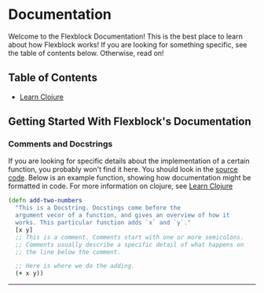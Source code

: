 # Documentation

Welcome to the Flexblock Documentation! This is the best place to
learn about how Flexblock works! If you are looking for something
specific, see the table of contents below. Otherwise, read on!

## Table of Contents

- [Learn Clojure](clojure.md)

## Getting Started With Flexblock's Documentation

### Comments and Docstrings

If you are looking for specific details about the implementation of a
certain function, you probably won't find it here. You should look in
the [source code](/src). Below is an example function, showing how
documentation might be formatted in code. For more information on
clojure, see [Learn Clojure](clojure.md)

``` clojure
(defn add-two-numbers
  "This is a Docstring. Docstings come before the
  argument vecor of a function, and gives an overview of how it
  works. This particular function adds `x` and `y`."
  [x y]
  ;; This is a comment. Comments start with one or more semicolons.
  ;; Comments usually describe a specific detail of what happens on
  ;; the line below the comment.

  ;; Here is where we do the adding.
  (+ x y))
  ```

----
